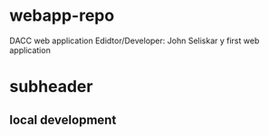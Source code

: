 # webapp-repo
DACC web application 
Edidtor/Developer: John Seliskar
y first web application

# subheader

## local development


